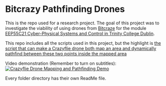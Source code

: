# Bitcrazy Pathfinding Drones
This is the repo used for a research project. The goal of this project was to investigate the viability of using drones from [Bitcraze](https://www.bitcraze.io/) for the module [EEP55C21 Cyber-Physical Systems and Control in Trinity College Dublin](https://www.tcd.ie/media/tcd/elecengineering/pdfs/eep55c21-cyber-physical-systems-and-control.pdf).

This repo includes all the scripts used in this project, but the highlight is [the script that can make a Crazyflie drone both map an area and dynamically pathfind between these two points inside the mapped area](drone_scripts/custom/mapper_drone)

Video demonstration (Remember to turn on subtitles):
[![Crazyflie Drone Mapping and Pathfinding Demo](https://img.youtube.com/vi/a58uORNnVMc/0.jpg)](https://www.youtube.com/watch?v=a58uORNnVMc)

Every folder directory has their own ReadMe file.
